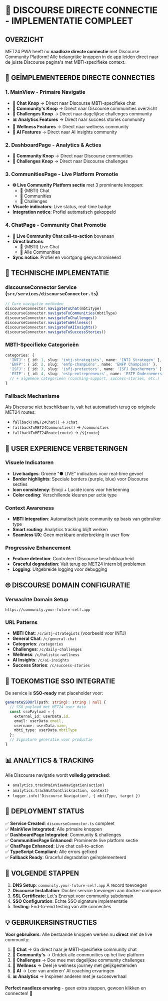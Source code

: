 # 🚀 DISCOURSE DIRECTE CONNECTIE - IMPLEMENTATIE COMPLEET

## **OVERZICHT**
MET24 PWA heeft nu **naadloze directe connectie** met Discourse Community Platform! Alle belangrijke knoppen in de app leiden direct naar de juiste Discourse pagina's met MBTI-specifieke context.

## **🎯 GEÏMPLEMENTEERDE DIRECTE CONNECTIES**

### **1. MainView - Primaire Navigatie**
- **💬 Chat Knop** → Direct naar Discourse MBTI-specifieke chat
- **👥 Community's Knop** → Direct naar Discourse communities overzicht
- **🎯 Challenges Knop** → Direct naar dagelijkse challenges community
- **📊 Analytics Features** → Direct naar success stories community
- **🏥 Wellness Features** → Direct naar wellness community
- **🤖 AI Features** → Direct naar AI insights community

### **2. DashboardPage - Analytics & Acties**
- **👥 Community Knop** → Direct naar Discourse communities
- **🎯 Challenges Knop** → Direct naar Discourse challenges

### **3. CommunitiesPage - Live Platform Promotie**
- **🌐 Live Community Platform sectie** met 3 prominente knoppen:
  - 💬 {MBTI} Chat
  - 👥 Communities 
  - 🎯 Challenges
- **Visuele indicators**: Live status, real-time badge
- **Integration notice**: Profiel automatisch gekoppeld

### **4. ChatPage - Community Chat Promotie**
- **💬 Live Community Chat call-to-action** bovenaan
- **Direct buttons**:
  - 💬 {MBTI} Live Chat
  - 👥 Alle Communities
- **Sync notice**: Profiel en voortgang gesynchroniseerd

## **🔧 TECHNISCHE IMPLEMENTATIE**

### **discourseConnector Service** (`src/services/discourseConnector.ts`)
```typescript
// Core navigatie methoden
discourseConnector.navigateToChat(mbtiType)
discourseConnector.navigateToCommunities(mbtiType)
discourseConnector.navigateToChallenges()
discourseConnector.navigateToWellness()
discourseConnector.navigateToAIInsights()
discourseConnector.navigateToSuccessStories()
```

### **MBTI-Specifieke Categorieën**
```typescript
categories: {
  'INTJ': { id: 1, slug: 'intj-strategists', name: 'INTJ Strategen' },
  'ENFP': { id: 2, slug: 'enfp-champions', name: 'ENFP Champions' },
  'ISFJ': { id: 3, slug: 'isfj-protectors', name: 'ISFJ Beschermers' },
  'ESTP': { id: 4, slug: 'estp-entrepreneurs', name: 'ESTP Ondernemers' },
  // + algemene categorieën (coaching-support, success-stories, etc.)
}
```

### **Fallback Mechanisme**
Als Discourse niet beschikbaar is, valt het automatisch terug op originele MET24 routes:
- `fallbackToMET24Chat()` → `/chat`
- `fallbackToMET24Communities()` → `/communities` 
- `fallbackToMET24Route(route)` → `/${route}`

## **🎨 USER EXPERIENCE VERBETERINGEN**

### **Visuele Indicatoren**
- **Live badges**: Groene "● LIVE" indicators voor real-time gevoel
- **Border highlights**: Speciale borders (purple, blue) voor Discourse secties
- **Icon consistency**: Emoji + Lucide icons voor herkenning
- **Color coding**: Verschillende kleuren per actie type

### **Context Awareness**
- **MBTI Integration**: Automatisch juiste community op basis van gebruiker type
- **Smart routing**: Analytics tracking blijft werken
- **Seamless UX**: Geen merkbare onderbreking in user flow

### **Progressive Enhancement**
- **Feature detection**: Controleert Discourse beschikbaarheid
- **Graceful degradation**: Valt terug op MET24 intern bij problemen
- **Logging**: Uitgebreide logging voor debugging

## **🌐 DISCOURSE DOMAIN CONFIGURATIE**

### **Verwachte Domain Setup**
```
https://community.your-future-self.app
```

### **URL Patterns**
- **MBTI Chat**: `/c/intj-strategists` (voorbeeld voor INTJ)
- **General Chat**: `/c/general-chat`
- **Categories**: `/categories`
- **Challenges**: `/c/daily-challenges`
- **Wellness**: `/c/holistic-wellness`
- **AI Insights**: `/c/ai-insights`
- **Success Stories**: `/c/success-stories`

## **🔮 TOEKOMSTIGE SSO INTEGRATIE**

De service is **SSO-ready** met placeholder voor:
```typescript
generateSSOUrl(path: string): string | null {
  // SSO payload met MET24 user data
  const ssoPayload = {
    external_id: userData.id,
    email: userData.email,
    username: userData.name,
    mbti_type: userData.mbtiType
  };
  // Signature generatie voor productie
}
```

## **📊 ANALYTICS & TRACKING**

Alle Discourse navigatie wordt **volledig getracked**:
- `analytics.trackMainViewNavigation(action)`
- `analytics.trackButtonClick(action, context)`
- `logger.info('Discourse Navigation', { mbtiType, target })`

## **🚦 DEPLOYMENT STATUS**

✅ **Service Created**: `discourseConnector.ts` compleet  
✅ **MainView Integrated**: Alle primaire knoppen  
✅ **DashboardPage Integrated**: Community & challenges  
✅ **CommunitiesPage Enhanced**: Prominente live platform sectie  
✅ **ChatPage Enhanced**: Live chat call-to-action  
✅ **TypeScript Compliant**: Alle errors gefixed  
✅ **Fallback Ready**: Graceful degradation geïmplementeerd  

## **🎯 VOLGENDE STAPPEN**

1. **DNS Setup**: `community.your-future-self.app` A record toevoegen
2. **Discourse Installation**: Docker service toevoegen aan docker-compose
3. **SSL Certificate**: Let's Encrypt voor community subdomain  
4. **SSO Configuration**: Echte SSO signature implementatie
5. **Testing**: End-to-end testing van alle connecties

## **💡 GEBRUIKERSINSTRUCTIES**

**Voor gebruikers**: Alle bestaande knoppen werken nu **direct** met de live community:

1. **💬 Chat** → Ga direct naar je MBTI-specifieke community chat
2. **👥 Community's** → Ontdek alle communities op het live platform
3. **🎯 Challenges** → Doe mee met dagelijkse community challenges
4. **🏥 Wellness** → Deel je wellness journey met gelijkgestemden
5. **🤖 AI** → Leer van anderen' AI coaching ervaringen
6. **📊 Analytics** → Inspireer anderen met je succesverhaal

**Perfect naadloze ervaring** - geen extra stappen, gewoon klikken en connecten! 🚀